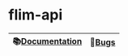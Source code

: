 # flim-api

|📚[Documentation](https://artegoser.github.io//flim//api-docs)|📕[Bugs](https://github.com/artegoser/flim-api/issues)|
|-|-|
